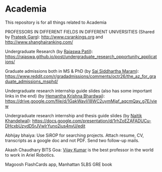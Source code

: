 # Academia
This repository is for all things related to Academia

PROFESSORS IN DIFFERENT FIELDS IN DIFFERENT UNIVERSITIES (Shared by [Prateek Garg](https://www.linkedin.com/in/prateek-garg-89579316a)): http://www.csrankings.org and http://www.shanghairanking.com/

Undergraduate Research (by [Rajaswa Patil](https://www.linkedin.com/in/rajaswa-patil)): https://rajaswa.github.io/post/undergraduate_research_opportunity_applications/

Graduate admissions both in MS & PhD (by [Sai Siddhartha Maram](https://www.linkedin.com/in/sai-siddartha-maram/)): https://www.reddit.com/r/gradadmissions/comments/octr26/the_az_for_graduate_admissions_msphd/

Undergraduate research internship guide slides (also has some important links in the end) (by [Hemantha Krishna Bhardwaj](https://www.linkedin.com/in/hemantha-krishna-bharadwaj-2504a21ab)): https://drive.google.com/file/d/1GakWavIi18WC2uymMjaf_aqcmQay_g7E/view 

Undergraduate research internship and thesis guide slides (by [Naitik Khandelwal](https://www.linkedin.com/in/naitik-khandelwal-0a7758191/)): https://docs.google.com/presentation/d/1rhZoEZAFADUCu-DHcxbUzydD5rJVwlrYuno2ius4nvU/edit

Abhijay bhaiya: Use SiROP for searching projects. Attach resume, CV, transcripts as a google doc and not PDF. Send two follow-up mails.

Akash Chaudhary BITS Goa: [Vijay Kumar](https://www.kumarrobotics.org/) is the best professor in the world to work in Ariel Robotics.

Magoosh FlashCards app, Manhattan 5LBS GRE book
